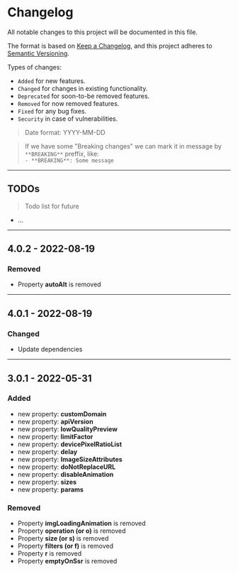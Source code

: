 # Changelog

All notable changes to this project will be documented in this file.

The format is based on [Keep a Changelog](https://keepachangelog.com/en/1.0.0/),
and this project adheres to [Semantic Versioning](https://semver.org/spec/v2.0.0.html).

Types of changes:

- `Added` for new features.
- `Changed` for changes in existing functionality.
- `Deprecated` for soon-to-be removed features.
- `Removed` for now removed features.
- `Fixed` for any bug fixes.
- `Security` in case of vulnerabilities.

> Date format: YYYY-MM-DD

> If we have some "Breaking changes" we can mark it in message by `**BREAKING**` preffix, like:  
> `- **BREAKING**: Some message`

-------------
## TODOs

> Todo list for future

- ...


-------------

## 4.0.2 - 2022-08-19
### Removed
- Property **autoAlt** is removed

-------------

## 4.0.1 - 2022-08-19
### Changed
- Update dependencies

-------------
## 3.0.1 - 2022-05-31
### Added
- new property: **customDomain**
- new property: **apiVersion**
- new property: **lowQualityPreview**
- new property: **limitFactor**
- new property: **devicePixelRatioList**
- new property: **delay**
- new property: **ImageSizeAttributes**
- new property: **doNotReplaceURL**
- new property: **disableAnimation**
- new property: **sizes**
- new property: **params**

### Removed
- Property **imgLoadingAnimation** is removed
- Property **operation (or o)** is removed
- Property **size (or s)** is removed
- Property **filters (or f)** is removed
- Property **r** is removed
- Property **emptyOnSsr** is removed



